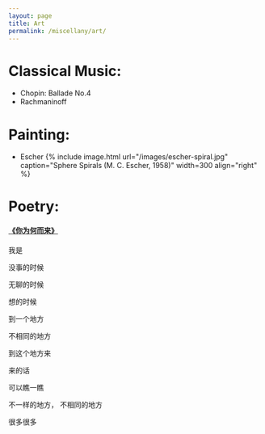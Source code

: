 ```yaml
---
layout: page
title: Art
permalink: /miscellany/art/
---
```

# Classical Music: 
- Chopin: Ballade No.4 
- Rachmaninoff

# Painting: 
- Escher
{% include image.html url="/images/escher-spiral.jpg" caption="Sphere Spirals (M. C. Escher, 1958)" width=300 align="right" %}

# Poetry: 
#### [《你为何而来》](https://www.zhihu.com/question/271532904)

我是

没事的时候

无聊的时候

想的时候

到一个地方

不相同的地方

到这个地方来

来的话

可以瞧一瞧

不一样的地方， 不相同的地方

很多很多